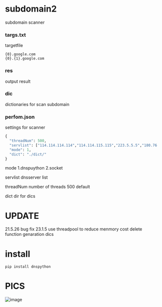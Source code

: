 # subdomain2 

subdomain scanner

### targs.txt 

targetfile

```
{0}.google.com
{0}.{1}.google.com
```

### res 

output result

### dic 

dictionaries for scan subdomain

### perfom.json

settings for scanner

```python
{
  "threadNum": 500,
  "servlist": ["114.114.114.114","114.114.115.115","223.5.5.5","180.76.76.76","119.29.29.29","218.30.118.6"],
  "mode": 1,
  "dict": "./dict/"
}
```
mode  1.dnspuython 2.socket 

servlist dnsserver list

threadNum number of threads 500 default

dict dir for dics

# UPDATE
21.5.26
bug fix
23.1.5
use threadpool to reduce menmory cost
delete function genaration dics 

# install

```bash
pip install dnspython
```

# PICS
![image](https://user-images.githubusercontent.com/97675486/211027317-3e2d7179-6983-4bd8-bcf2-ab7254778016.png)
